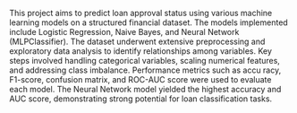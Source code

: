 This project aims to predict loan approval status
 using various machine learning models on a structured financial
 dataset. The models implemented include Logistic Regression,
 Naive Bayes, and Neural Network (MLPClassifier). The dataset
 underwent extensive preprocessing and exploratory data analysis
 to identify relationships among variables. Key steps involved
 handling categorical variables, scaling numerical features, and
 addressing class imbalance. Performance metrics such as accu
racy, F1-score, confusion matrix, and ROC-AUC score were used
 to evaluate each model. The Neural Network model yielded the
 highest accuracy and AUC score, demonstrating strong potential
 for loan classification tasks.
